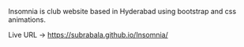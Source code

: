 Insomnia is club website based in Hyderabad using bootstrap and css animations.

Live URL ->  https://subrabala.github.io/Insomnia/
